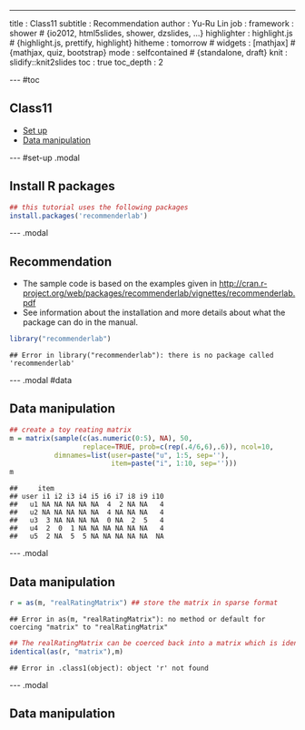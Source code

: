 ---
title       : Class11
subtitle    : Recommendation
author      : Yu-Ru Lin
job         : 
framework   : shower        # {io2012, html5slides, shower, dzslides, ...}
highlighter : highlight.js  # {highlight.js, prettify, highlight}
hitheme     : tomorrow      # 
widgets     : [mathjax]            # {mathjax, quiz, bootstrap}
mode        : selfcontained # {standalone, draft}
knit        : slidify::knit2slides
toc         : true
toc_depth   : 2

--- #toc
## Class11
  
* [Set up](#set-up)
* [Data manipulation](#data)

--- #set-up .modal 

## Install R packages

```r
## this tutorial uses the following packages
install.packages('recommenderlab')
```

--- .modal 
## Recommendation

* The sample code is based on the examples given in http://cran.r-project.org/web/packages/recommenderlab/vignettes/recommenderlab.pdf
* See information about the installation and more details about what the package can do in the manual.


```r
library("recommenderlab")
```

```
## Error in library("recommenderlab"): there is no package called 'recommenderlab'
```

--- .modal #data
## Data manipulation


```r
## create a toy reating matrix
m = matrix(sample(c(as.numeric(0:5), NA), 50,
                  replace=TRUE, prob=c(rep(.4/6,6),.6)), ncol=10,
           dimnames=list(user=paste("u", 1:5, sep=''),
                         item=paste("i", 1:10, sep='')))
m
```

```
##     item
## user i1 i2 i3 i4 i5 i6 i7 i8 i9 i10
##   u1 NA NA NA NA NA  4  2 NA NA   4
##   u2 NA NA NA NA NA  4 NA NA NA   4
##   u3  3 NA NA NA NA  0 NA  2  5   4
##   u4  2  0  1 NA NA NA NA NA NA   4
##   u5  2 NA  5  5 NA NA NA NA NA  NA
```

--- .modal 
## Data manipulation


```r
r = as(m, "realRatingMatrix") ## store the matrix in sparse format
```

```
## Error in as(m, "realRatingMatrix"): no method or default for coercing "matrix" to "realRatingMatrix"
```

```r
## The realRatingMatrix can be coerced back into a matrix which is identical to the original matrix
identical(as(r, "matrix"),m)
```

```
## Error in .class1(object): object 'r' not found
```

--- .modal 
## Data manipulation


